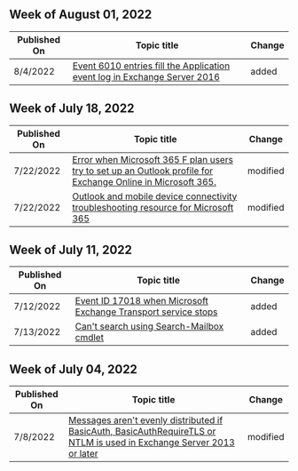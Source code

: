 <!-- This file is generated automatically each week. Changes made to this file will be overwritten.-->



## Week of August 01, 2022


| Published On |Topic title | Change |
|------|------------|--------|
| 8/4/2022 | [Event 6010 entries fill the Application event log in Exchange Server 2016](/exchange/troubleshoot/setup/event-id-6010-after-cumulative-update-23) | added |


## Week of July 18, 2022


| Published On |Topic title | Change |
|------|------------|--------|
| 7/22/2022 | [Error when Microsoft 365 F plan users try to set up an Outlook profile for Exchange Online in Microsoft 365.](/exchange/troubleshoot/outlook-issues/encrypted-connection-unavailable) | modified |
| 7/22/2022 | [Outlook and mobile device connectivity troubleshooting resource for Microsoft 365](/exchange/troubleshoot/outlook-issues/office-365-troubleshooting-resources) | modified |


## Week of July 11, 2022


| Published On |Topic title | Change |
|------|------------|--------|
| 7/12/2022 | [Event ID 17018 when Microsoft Exchange Transport service stops](/exchange/troubleshoot/mailflow/event-17018-msexchangetransport-service-stop) | added |
| 7/13/2022 | [Can't search using Search-Mailbox cmdlet](/exchange/troubleshoot/compliance/search-mailbox-cmdlet-fails) | added |


## Week of July 04, 2022


| Published On |Topic title | Change |
|------|------------|--------|
| 7/8/2022 | [Messages aren't evenly distributed if BasicAuth, BasicAuthRequireTLS or NTLM is used in Exchange Server 2013 or later](/exchange/troubleshoot/mailflow/uneven-distribution-messages-basicauth-basicauthrequiretls) | modified |
